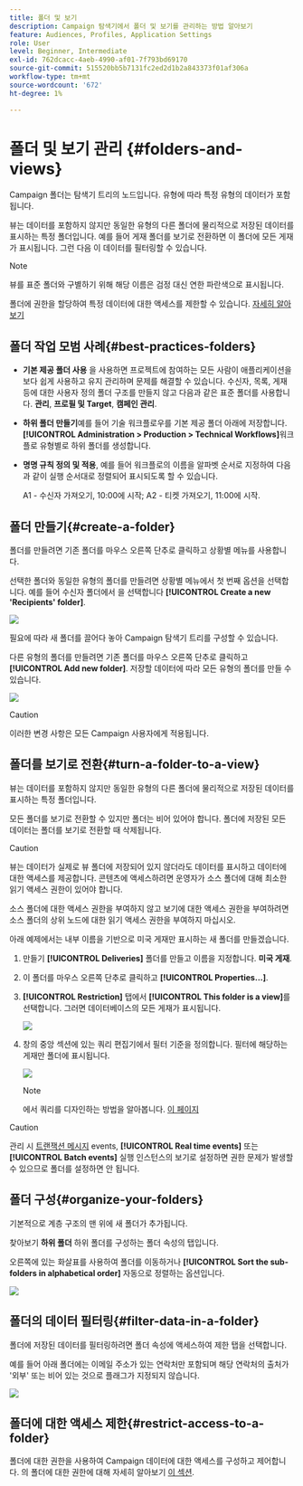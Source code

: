 ```yaml
---
title: 폴더 및 보기
description: Campaign 탐색기에서 폴더 및 보기를 관리하는 방법 알아보기
feature: Audiences, Profiles, Application Settings
role: User
level: Beginner, Intermediate
exl-id: 762dcacc-4aeb-4990-af01-7f793bd69170
source-git-commit: 515520bb5b7131fc2ed2d1b2a843373f01af306a
workflow-type: tm+mt
source-wordcount: '672'
ht-degree: 1%

---
```


# 폴더 및 보기 관리 {#folders-and-views}

Campaign 폴더는 탐색기 트리의 노드입니다. 유형에 따라 특정 유형의 데이터가 포함됩니다.

뷰는 데이터를 포함하지 않지만 동일한 유형의 다른 폴더에 물리적으로 저장된 데이터를 표시하는 특정 폴더입니다. 예를 들어 게재 폴더를 보기로 전환하면 이 폴더에 모든 게재가 표시됩니다. 그런 다음 이 데이터를 필터링할 수 있습니다.


>[!NOTE]
>뷰를 표준 폴더와 구별하기 위해 해당 이름은 검정 대신 연한 파란색으로 표시됩니다.

폴더에 권한을 할당하여 특정 데이터에 대한 액세스를 제한할 수 있습니다. [자세히 알아보기](#restrict-access-to-a-folder)

## 폴더 작업 모범 사례{#best-practices-folders}

* **기본 제공 폴더 사용** 을 사용하면 프로젝트에 참여하는 모든 사람이 애플리케이션을 보다 쉽게 사용하고 유지 관리하며 문제를 해결할 수 있습니다. 수신자, 목록, 게재 등에 대한 사용자 정의 폴더 구조를 만들지 않고 다음과 같은 표준 폴더를 사용합니다. **관리**, **프로필 및 Target**, **캠페인 관리**.

* **하위 폴더 만들기**&#x200B;예를 들어 기술 워크플로우를 기본 제공 폴더 아래에 저장합니다. **[!UICONTROL Administration > Production > Technical Workflows]**&#x200B;워크플로 유형별로 하위 폴더를 생성합니다.

* **명명 규칙 정의 및 적용**, 예를 들어 워크플로의 이름을 알파벳 순서로 지정하여 다음과 같이 실행 순서대로 정렬되어 표시되도록 할 수 있습니다.

   A1 - 수신자 가져오기, 10:00에 시작; A2 - 티켓 가져오기, 11:00에 시작.

## 폴더 만들기{#create-a-folder}

폴더를 만들려면 기존 폴더를 마우스 오른쪽 단추로 클릭하고 상황별 메뉴를 사용합니다.

선택한 폴더와 동일한 유형의 폴더를 만들려면 상황별 메뉴에서 첫 번째 옵션을 선택합니다. 예를 들어 수신자 폴더에서 을 선택합니다 **[!UICONTROL Create a new 'Recipients' folder]**.

![](assets/create-recipient-folder.png)

필요에 따라 새 폴더를 끌어다 놓아 Campaign 탐색기 트리를 구성할 수 있습니다.

다른 유형의 폴더를 만들려면 기존 폴더를 마우스 오른쪽 단추로 클릭하고 **[!UICONTROL Add new folder]**. 저장할 데이터에 따라 모든 유형의 폴더를 만들 수 있습니다.

![](assets/add-new-folder.png)

>[!CAUTION]
>이러한 변경 사항은 모든 Campaign 사용자에게 적용됩니다.

## 폴더를 보기로 전환{#turn-a-folder-to-a-view}

뷰는 데이터를 포함하지 않지만 동일한 유형의 다른 폴더에 물리적으로 저장된 데이터를 표시하는 특정 폴더입니다.

모든 폴더를 보기로 전환할 수 있지만 폴더는 비어 있어야 합니다. 폴더에 저장된 모든 데이터는 폴더를 보기로 전환할 때 삭제됩니다.

>[!CAUTION]
>
>뷰는 데이터가 실제로 뷰 폴더에 저장되어 있지 않더라도 데이터를 표시하고 데이터에 대한 액세스를 제공합니다. 콘텐츠에 액세스하려면 운영자가 소스 폴더에 대해 최소한 읽기 액세스 권한이 있어야 합니다.
>
>소스 폴더에 대한 액세스 권한을 부여하지 않고 보기에 대한 액세스 권한을 부여하려면 소스 폴더의 상위 노드에 대한 읽기 액세스 권한을 부여하지 마십시오.

아래 예제에서는 내부 이름을 기반으로 미국 게재만 표시하는 새 폴더를 만들겠습니다.

1. 만들기 **[!UICONTROL Deliveries]** 폴더를 만들고 이름을 지정합니다. **미국 게재**.
1. 이 폴더를 마우스 오른쪽 단추로 클릭하고 **[!UICONTROL Properties...]**.
1. **[!UICONTROL Restriction]** 탭에서 **[!UICONTROL This folder is a view]**&#x200B;를 선택합니다. 그러면 데이터베이스의 모든 게재가 표시됩니다.

   ![](assets/this-folder-is-a-view.png)

1. 창의 중앙 섹션에 있는 쿼리 편집기에서 필터 기준을 정의합니다. 필터에 해당하는 게재만 폴더에 표시됩니다.

   ![](assets/filter-view.png)

   >[!NOTE]
   >
   >에서 쿼리를 디자인하는 방법을 알아봅니다. [이 페이지](create-filters.md#advanced-filters)


>[!CAUTION]
>
>관리 시 [트랜잭션 메시지](../send/transactional.md) events, **[!UICONTROL Real time events]** 또는 **[!UICONTROL Batch events]** 실행 인스턴스의 보기로 설정하면 권한 문제가 발생할 수 있으므로 폴더를 설정하면 안 됩니다.

## 폴더 구성{#organize-your-folders}

기본적으로 계층 구조의 맨 위에 새 폴더가 추가됩니다.

찾아보기 **하위 폴더** 하위 폴더를 구성하는 폴더 속성의 탭입니다.

오른쪽에 있는 화살표를 사용하여 폴더를 이동하거나 **[!UICONTROL Sort the sub-folders in alphabetical order]** 자동으로 정렬하는 옵션입니다.

![](assets/sort-folders.png)


## 폴더의 데이터 필터링{#filter-data-in-a-folder}

폴더에 저장된 데이터를 필터링하려면 폴더 속성에 액세스하여 제한 탭을 선택합니다.

예를 들어 아래 폴더에는 이메일 주소가 있는 연락처만 포함되며 해당 연락처의 출처가 &#39;외부&#39; 또는 비어 있는 것으로 플래그가 지정되지 않습니다.

![](assets/add-a-filter-to-a-folder.png)


## 폴더에 대한 액세스 제한{#restrict-access-to-a-folder}

폴더에 대한 권한을 사용하여 Campaign 데이터에 대한 액세스를 구성하고 제어합니다. 의 폴더에 대한 권한에 대해 자세히 알아보기 [이 섹션](../start/folder-permissions.md).
